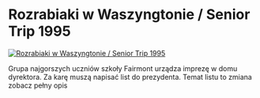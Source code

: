 Rozrabiaki w Waszyngtonie / Senior Trip 1995 
=============
[![Rozrabiaki w Waszyngtonie / Senior Trip 1995 ](http://vidos.pl/images/player.gif)](http://vidos.pl/rozrabiaki-w-waszyngtonie-senior-trip-1995)

 Grupa najgorszych uczniów szkoły Fairmont urządza imprezę w domu dyrektora. Za karę muszą napisać list do prezydenta. Temat listu to zmiana zobacz pełny opis
